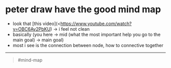 # peter draw have the good mind map

- look that [this video](<https://www.youtube.com/watch?v=OBC6Av2PbKU)
  -> i feel not clean
- basically (you here -> mid (what the most important help you go to the main goal) -> main goal)
- most i see is the connection between node, how to connective together

---

> #mind-map
